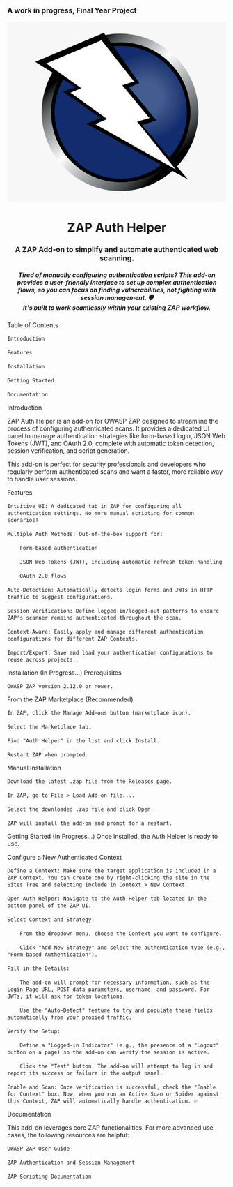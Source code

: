 <h3>A work in progress, Final Year Project</h3>
<div align="center">
<img src="/public/OWASP_ZAP_Logo.png" alt="OWASP ZAP Logo">
<h1>ZAP Auth Helper</h1>
<h3>A ZAP Add-on to simplify and automate authenticated web scanning.</h3>

<h5>
Tired of manually configuring authentication scripts? This add-on provides a user-friendly interface to set up complex authentication flows, so you can focus on finding vulnerabilities, not fighting with session management. 🛡️
<br/>
It's built to work seamlessly within your existing ZAP workflow.
</h5>

</div>

Table of Contents

    Introduction

    Features

    Installation

    Getting Started

    Documentation

Introduction <a name="introduction"></a>

ZAP Auth Helper is an add-on for OWASP ZAP designed to streamline the process of configuring authenticated scans. It provides a dedicated UI panel to manage authentication strategies like form-based login, JSON Web Tokens (JWT), and OAuth 2.0, complete with automatic token detection, session verification, and script generation.

This add-on is perfect for security professionals and developers who regularly perform authenticated scans and want a faster, more reliable way to handle user sessions.

Features <a name="features"></a>

    Intuitive UI: A dedicated tab in ZAP for configuring all authentication settings. No more manual scripting for common scenarios!

    Multiple Auth Methods: Out-of-the-box support for:

        Form-based authentication

        JSON Web Tokens (JWT), including automatic refresh token handling

        OAuth 2.0 flows

    Auto-Detection: Automatically detects login forms and JWTs in HTTP traffic to suggest configurations.

    Session Verification: Define logged-in/logged-out patterns to ensure ZAP's scanner remains authenticated throughout the scan.

    Context-Aware: Easily apply and manage different authentication configurations for different ZAP Contexts.

    Import/Export: Save and load your authentication configurations to reuse across projects.

Installation <a name="installation"></a>
(In Progress...)
Prerequisites

    OWASP ZAP version 2.12.0 or newer.

From the ZAP Marketplace (Recommended)

    In ZAP, click the Manage Add-ons button (marketplace icon).

    Select the Marketplace tab.

    Find "Auth Helper" in the list and click Install.

    Restart ZAP when prompted.

Manual Installation

    Download the latest .zap file from the Releases page.

    In ZAP, go to File > Load Add-on file....

    Select the downloaded .zap file and click Open.

    ZAP will install the add-on and prompt for a restart.

Getting Started <a name="getting-started"></a> 
(In Progress...)
Once installed, the Auth Helper is ready to use.

Configure a New Authenticated Context

    Define a Context: Make sure the target application is included in a ZAP Context. You can create one by right-clicking the site in the Sites Tree and selecting Include in Context > New Context.

    Open Auth Helper: Navigate to the Auth Helper tab located in the bottom panel of the ZAP UI.

    Select Context and Strategy:

        From the dropdown menu, choose the Context you want to configure.

        Click "Add New Strategy" and select the authentication type (e.g., "Form-based Authentication").

    Fill in the Details:

        The add-on will prompt for necessary information, such as the Login Page URL, POST data parameters, username, and password. For JWTs, it will ask for token locations.

        Use the "Auto-Detect" feature to try and populate these fields automatically from your proxied traffic.

    Verify the Setup:

        Define a "Logged-in Indicator" (e.g., the presence of a "Logout" button on a page) so the add-on can verify the session is active.

        Click the "Test" button. The add-on will attempt to log in and report its success or failure in the output panel.

    Enable and Scan: Once verification is successful, check the "Enable for Context" box. Now, when you run an Active Scan or Spider against this Context, ZAP will automatically handle authentication. ✅

Documentation <a name="documentation"></a>

This add-on leverages core ZAP functionalities. For more advanced use cases, the following resources are helpful:

    OWASP ZAP User Guide

    ZAP Authentication and Session Management

    ZAP Scripting Documentation
